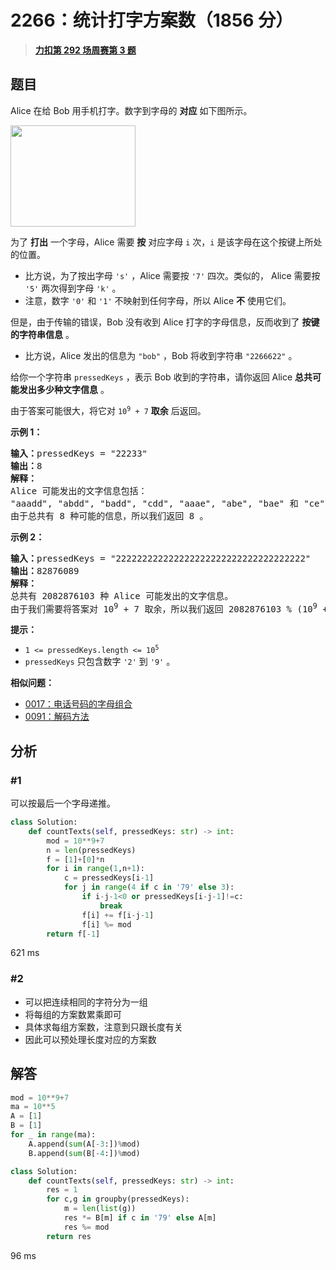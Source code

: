 # 2266：统计打字方案数（1856 分）


> <u>**[力扣第 292 场周赛第 3 题](https://leetcode.cn/problems/count-number-of-texts/)**</u>

## 题目

<p>Alice 在给 Bob 用手机打字。数字到字母的 <strong>对应</strong> 如下图所示。</p>

<p><img alt="" src="https://assets.leetcode.com/uploads/2022/03/15/1200px-telephone-keypad2svg.png" style="width: 200px; height: 162px;"></p>

<p>为了 <strong>打出</strong> 一个字母，Alice 需要 <strong>按</strong> 对应字母 <code>i</code> 次，<code>i</code> 是该字母在这个按键上所处的位置。</p>

<ul>
<li>比方说，为了按出字母 <code>'s'</code> ，Alice 需要按 <code>'7'</code> 四次。类似的， Alice 需要按 <code>'5'</code> 两次得到字母  <code>'k'</code> 。</li>
<li>注意，数字 <code>'0'</code> 和 <code>'1'</code> 不映射到任何字母，所以 Alice <strong>不</strong> 使用它们。</li>
</ul>

<p>但是，由于传输的错误，Bob 没有收到 Alice 打字的字母信息，反而收到了 <strong>按键的字符串信息</strong> 。</p>

<ul>
<li>比方说，Alice 发出的信息为 <code>"bob"</code> ，Bob 将收到字符串 <code>"2266622"</code> 。</li>
</ul>

<p>给你一个字符串 <code>pressedKeys</code> ，表示 Bob 收到的字符串，请你返回 Alice <strong>总共可能发出多少种文字信息</strong> 。</p>

<p>由于答案可能很大，将它对 <code>10<sup>9</sup> + 7</code> <strong>取余</strong> 后返回。</p>



<p><strong>示例 1：</strong></p>

<pre><b>输入：</b>pressedKeys = "22233"
<b>输出：</b>8
<strong>解释：</strong>
Alice 可能发出的文字信息包括：
"aaadd", "abdd", "badd", "cdd", "aaae", "abe", "bae" 和 "ce" 。
由于总共有 8 种可能的信息，所以我们返回 8 。
</pre>

<p><strong>示例 2：</strong></p>

<pre><b>输入：</b>pressedKeys = "222222222222222222222222222222222222"
<b>输出：</b>82876089
<strong>解释：</strong>
总共有 2082876103 种 Alice 可能发出的文字信息。
由于我们需要将答案对 10<sup>9</sup> + 7 取余，所以我们返回 2082876103 % (10<sup>9</sup> + 7) = 82876089 。
</pre>



<p><strong>提示：</strong></p>

<ul>
<li><code>1 &lt;= pressedKeys.length &lt;= 10<sup>5</sup></code></li>
<li><code>pressedKeys</code> 只包含数字 <code>'2'</code> 到 <code>'9'</code> 。</li>
</ul>


**相似问题：**
- [0017：电话号码的字母组合](/leetcode/0017)
- [0091：解码方法](/leetcode/0091)


## 分析

### #1

可以按最后一个字母递推。

```python
class Solution:
    def countTexts(self, pressedKeys: str) -> int:
        mod = 10**9+7
        n = len(pressedKeys)
        f = [1]+[0]*n
        for i in range(1,n+1):
            c = pressedKeys[i-1]
            for j in range(4 if c in '79' else 3):
                if i-j-1<0 or pressedKeys[i-j-1]!=c:
                    break
                f[i] += f[i-j-1]
                f[i] %= mod
        return f[-1]
```
621 ms

### #2

- 可以把连续相同的字符分为一组
- 将每组的方案数累乘即可
- 具体求每组方案数，注意到只跟长度有关
- 因此可以预处理长度对应的方案数
## 解答


```python
mod = 10**9+7
ma = 10**5
A = [1]
B = [1]
for _ in range(ma):
    A.append(sum(A[-3:])%mod)
    B.append(sum(B[-4:])%mod)

class Solution:
    def countTexts(self, pressedKeys: str) -> int:
        res = 1
        for c,g in groupby(pressedKeys):
            m = len(list(g))
            res *= B[m] if c in '79' else A[m]
            res %= mod
        return res
```
96 ms
